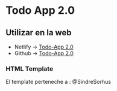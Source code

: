 # Todo App 2.0

## Utilizar en la web

- Netlify -> [Todo-App 2.0]( https://francopig-todoapp.netlify.app/)
- Github -> [Todo-App 2.0](https://francopig.github.io/todoapp-v2/)

### HTML Template

El template perteneche a : @SindreSorhus